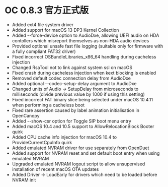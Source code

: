 # OC 0.8.3 官方正式版

- Added ext4 file system driver
- Added support for macOS 13 DP3 Kernel Collection
- Added --force-device option to AudioDxe, allowing UEFI audio on HDA contollers which misreport themselves as non-HDA audio devices
- Provided optional unsafe fast file logging (suitable only for firmware with a fully compliant FAT32 driver)
- Fixed incorrect OSBundleLibraries_x86_64 handling during cacheless injection
- Changed RsaTool not to link against system ssl on macOS
- Fixed crash during cacheless injection when kext blocking is enabled
- Removed default codec connection delay from AudioDxe
- Added optional --codec-setup-delay argument to AudioDxe
- Changed units of Audio -> SetupDelay from microseconds to milliseconds (divide previous value by 1000 if using this setting)
- Fixed incorrect FAT binary slice being selected under macOS 10.4.11 when performing a cacheless boot
- Fixed rare assertion caused by label animation initialisation in OpenCanopy
- Added --show-csr option for Toggle SIP boot menu entry
- Added macOS 10.4 and 10.5 support to AllowRelocationBlock Booter quirk
- Added CPU cache info injection for macOS 10.4 to ProvideCurrentCpuInfo quirk
- Added emulated NVRAM driver for use separately from OpenDuet
- Added support for NVRAM reset and set default boot entry when using emulated NVRAM
- Upgraded emulated NVRAM logout script to allow unsupervised installation of recent macOS OTA updates
- Added Driver -> LoadEarly for drivers which need to be loaded before NVRAM init